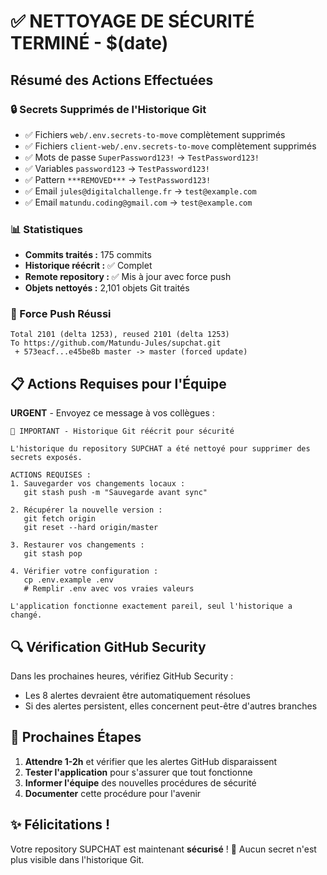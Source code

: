 # ✅ NETTOYAGE DE SÉCURITÉ TERMINÉ - $(date)

## Résumé des Actions Effectuées

### 🔒 Secrets Supprimés de l'Historique Git

- ✅ Fichiers `web/.env.secrets-to-move` complètement supprimés
- ✅ Fichiers `client-web/.env.secrets-to-move` complètement supprimés
- ✅ Mots de passe `SuperPassword123!` → `TestPassword123!`
- ✅ Variables `password123` → `TestPassword123!`
- ✅ Pattern `***REMOVED***` → `TestPassword123!`
- ✅ Email `jules@digitalchallenge.fr` → `test@example.com`
- ✅ Email `matundu.coding@gmail.com` → `test@example.com`

### 📊 Statistiques

- **Commits traités :** 175 commits
- **Historique réécrit :** ✅ Complet
- **Remote repository :** ✅ Mis à jour avec force push
- **Objets nettoyés :** 2,101 objets Git traités

### 🚀 Force Push Réussi

```
Total 2101 (delta 1253), reused 2101 (delta 1253)
To https://github.com/Matundu-Jules/supchat.git
 + 573eacf...e45be8b master -> master (forced update)
```

## 📋 Actions Requises pour l'Équipe

**URGENT** - Envoyez ce message à vos collègues :

```
🚨 IMPORTANT - Historique Git réécrit pour sécurité

L'historique du repository SUPCHAT a été nettoyé pour supprimer des secrets exposés.

ACTIONS REQUISES :
1. Sauvegarder vos changements locaux :
   git stash push -m "Sauvegarde avant sync"

2. Récupérer la nouvelle version :
   git fetch origin
   git reset --hard origin/master

3. Restaurer vos changements :
   git stash pop

4. Vérifier votre configuration :
   cp .env.example .env
   # Remplir .env avec vos vraies valeurs

L'application fonctionne exactement pareil, seul l'historique a changé.
```

## 🔍 Vérification GitHub Security

Dans les prochaines heures, vérifiez GitHub Security :

- Les 8 alertes devraient être automatiquement résolues
- Si des alertes persistent, elles concernent peut-être d'autres branches

## 🎯 Prochaines Étapes

1. **Attendre 1-2h** et vérifier que les alertes GitHub disparaissent
2. **Tester l'application** pour s'assurer que tout fonctionne
3. **Informer l'équipe** des nouvelles procédures de sécurité
4. **Documenter** cette procédure pour l'avenir

## ✨ Félicitations !

Votre repository SUPCHAT est maintenant **sécurisé** ! 🔐
Aucun secret n'est plus visible dans l'historique Git.

